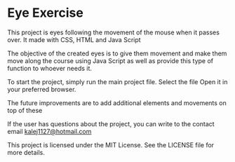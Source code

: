 # Eye Exercise

This project is eyes following the movement of the mouse when it passes over. It made with CSS, HTML and Java Script

The objective of the created eyes is to give them movement and make them move along the course using Java Script as well as provide this type of function to whoever needs it.

To start the project, simply run the main project file. Select the file Open it in your preferred browser.

The future improvements are to add additional elements and movements on top of these

If the user has questions about the project, you can write to the contact email kalej1127@hotmail.com

This project is licensed under the MIT License. See the LICENSE file for more details.
